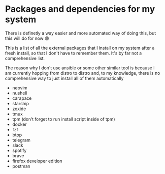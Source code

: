 # Packages and dependencies for my system

There is definetly a way easier and more automated way of doing this, but this will do for now 😅

This is a list of all the external packages that I install on my system after a fresh install, so that I don't have to remember them. It's by far not a comprehensive list.

The reason why I don't use ansible or some other similar tool is because I am currently hopping from distro to distro and, to my knowledge, there is no comprehensive way to just install all of them automatically

- neovim
- nushell
- carapace
- starship
- zoxide
- tmux
- tpm (don't forget to run install script inside of tpm)
- docker
- fzf
- btop
- telegram
- slack
- spotify
- brave
- firefox developer edition
- postman
